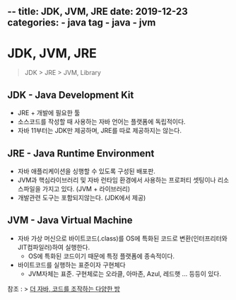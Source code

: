 --
title: JDK, JVM, JRE
date: 2019-12-23
categories:
    - java
tag
    - java
    - jvm
--



# JDK, JVM, JRE
> JDK > JRE > JVM, Library



## JDK - Java Development Kit
- JRE + 개발에 필요한 툴
- 소스코드를 작성할 때 사용하는 자바 언어는 플랫폼에 독립적이다.
- 자바 11부터는 JDK만 제공하며, JRE를 따로 제공하지는 않는다.

## JRE - Java Runtime Environment
- 자바 애플리케이션을 싱행할 수 있도록 구성된 배포판.
- JVM과 핵심라이브러리 및 자바 런타임 환경에서 사용하는 프로퍼티 셋팅이나 리소스파일을 가지고 있다. (JVM + 라이브러리)
- 개발관련 도구는 포함되지않는다. (JDK에서 제공)

## JVM - Java Virtual Machine
 - 자바 가상 머신으로 바이트코드(.class)를 OS에 특화된 코드로 변환(인터프리터와 JIT컴파일러)하여 실행한다.
	 - OS에 특화된 코드이기 때문에 특정 플랫폼에 종속적이다.
 - 바이트코드를 실행하는 표준이자 구현체다
	 - JVM자체는 표준. 구현체로는 오라클, 아마존, Azul, 레드햇 ... 등등이 있다.


참조 : > [더 자바, 코드를 조작하는 다양한 방](https://www.inflearn.com/course/the-java-code-manipulation/)


